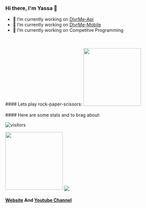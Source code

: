 ### Hi there, I'm Yassa 👋
- 🔭 I’m currently working on [DlvrMe-Api](https://github.com/yassataiseer/DlvrMe-API)
- 🔭 I’m currently working on [DlvrMe-Mobile](https://github.com/yassataiseer/DlvrMe-Mobile)
- 🔭 I’m currently working on Competitve Programming

<br />
<br />
#### Lets play rock-paper-scissors:
<img height="180em" src="https://www.google.com/url?sa=i&url=https%3A%2F%2Fwww.kissclipart.com%2Frocks-clip-art-clipart-rock-clip-art-y3dygz%2F&psig=AOvVaw04Sf9qh-14DVMixTgpnG-b&ust=1628273447540000&source=images&cd=vfe&ved=0CAsQjRxqFwoTCJj5zbW9mvICFQAAAAAdAAAAABAI" />

<br />
<br />
#### Here are some stats and to brag about:

![visitors](https://visitor-badge.glitch.me/badge?page_id=page.id)

<img height="180em" src="https://github-readme-stats.vercel.app/api?username=yassataiseer&show_icons=true&hide_border=true&&count_private=true&include_all_commits=true" />

<img align="center" src="https://github-readme-stats.vercel.app/api/top-langs/?username=yassataiseer&layout=compact" />

#### [Website](https://yassataiseer.github.io/) And [Youtube Channel](https://www.youtube.com/channel/UCgfY9CE1qvviUHBYd5xYofw)


